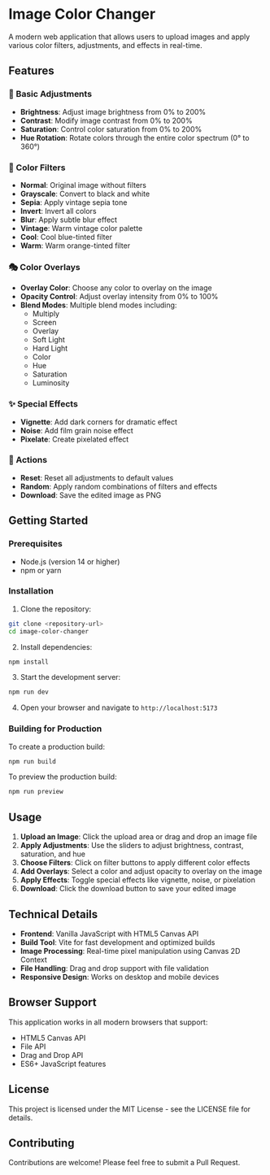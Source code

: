 # Image Color Changer

A modern web application that allows users to upload images and apply various color filters, adjustments, and effects in real-time.

## Features

### 🎨 Basic Adjustments
- **Brightness**: Adjust image brightness from 0% to 200%
- **Contrast**: Modify image contrast from 0% to 200%
- **Saturation**: Control color saturation from 0% to 200%
- **Hue Rotation**: Rotate colors through the entire color spectrum (0° to 360°)

### 🌈 Color Filters
- **Normal**: Original image without filters
- **Grayscale**: Convert to black and white
- **Sepia**: Apply vintage sepia tone
- **Invert**: Invert all colors
- **Blur**: Apply subtle blur effect
- **Vintage**: Warm vintage color palette
- **Cool**: Cool blue-tinted filter
- **Warm**: Warm orange-tinted filter

### 🎭 Color Overlays
- **Overlay Color**: Choose any color to overlay on the image
- **Opacity Control**: Adjust overlay intensity from 0% to 100%
- **Blend Modes**: Multiple blend modes including:
  - Multiply
  - Screen
  - Overlay
  - Soft Light
  - Hard Light
  - Color
  - Hue
  - Saturation
  - Luminosity

### ✨ Special Effects
- **Vignette**: Add dark corners for dramatic effect
- **Noise**: Add film grain noise effect
- **Pixelate**: Create pixelated effect

### 🔄 Actions
- **Reset**: Reset all adjustments to default values
- **Random**: Apply random combinations of filters and effects
- **Download**: Save the edited image as PNG

## Getting Started

### Prerequisites
- Node.js (version 14 or higher)
- npm or yarn

### Installation

1. Clone the repository:
```bash
git clone <repository-url>
cd image-color-changer
```

2. Install dependencies:
```bash
npm install
```

3. Start the development server:
```bash
npm run dev
```

4. Open your browser and navigate to `http://localhost:5173`

### Building for Production

To create a production build:

```bash
npm run build
```

To preview the production build:

```bash
npm run preview
```

## Usage

1. **Upload an Image**: Click the upload area or drag and drop an image file
2. **Apply Adjustments**: Use the sliders to adjust brightness, contrast, saturation, and hue
3. **Choose Filters**: Click on filter buttons to apply different color effects
4. **Add Overlays**: Select a color and adjust opacity to overlay on the image
5. **Apply Effects**: Toggle special effects like vignette, noise, or pixelation
6. **Download**: Click the download button to save your edited image

## Technical Details

- **Frontend**: Vanilla JavaScript with HTML5 Canvas API
- **Build Tool**: Vite for fast development and optimized builds
- **Image Processing**: Real-time pixel manipulation using Canvas 2D Context
- **File Handling**: Drag and drop support with file validation
- **Responsive Design**: Works on desktop and mobile devices

## Browser Support

This application works in all modern browsers that support:
- HTML5 Canvas API
- File API
- Drag and Drop API
- ES6+ JavaScript features

## License

This project is licensed under the MIT License - see the LICENSE file for details.

## Contributing

Contributions are welcome! Please feel free to submit a Pull Request. 